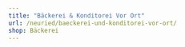 ```yaml
---
title: "Bäckerei & Konditorei Vor Ort"
url: /neuried/baeckerei-und-konditorei-vor-ort/
shop: Bäckerei
---
```

